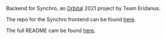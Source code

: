 Backend for Synchro, an [Orbital](https://orbital.comp.nus.edu.sg/) 2021 project by Team Eridanus.

The repo for the Synchro frontend can be found [here](https://github.com/NUSmhk/Synchro).

The full README cam be found [here](https://docs.google.com/document/d/1oIsQWx-i2sOSnk015LnOPQ6F-nxQ2gu4/edit?usp=sharing&ouid=113614556667570138041&rtpof=true&sd=true).
